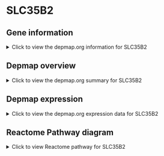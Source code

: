 <h1>SLC35B2</h1>

<h2>Gene information</h2>
<details>
  <summary>Click to view the depmap.org information for SLC35B2</summary>
  <iframe src="https://depmap.org/portal/gene/SLC35B2?tab=about" style="border:none;width:100%;height:800px"></iframe>
</details>

<h2>Depmap overview</h2>
<details>
  <summary>Click to view the depmap.org summary for SLC35B2</summary>
  <iframe src="https://depmap.org/portal/gene/SLC35B2?tab=overview" style="border:none;width:100%;height:800px"></iframe>
</details>

<h2>Depmap expression</h2>
<details>
  <summary>Click to view the depmap.org expression data for SLC35B2</summary>
  <iframe src="https://depmap.org/portal/gene/SLC35B2?tab=characterization" style="border:none;width:100%;height:800px"></iframe>
</details>



<h2>Reactome Pathway diagram</h2>
<details>
  <summary>Click to view Reactome pathway for SLC35B2</summary>
  <p>Transport of nucleotide sugars</p>
  <iframe src="https://reactome.org/PathwayBrowser/#/R-HSA-727802" style="border:none;width:100%;height:800px"></iframe>
</details>



